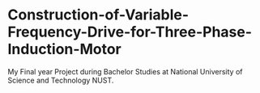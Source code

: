 # Construction-of-Variable-Frequency-Drive-for-Three-Phase-Induction-Motor

My Final year Project during Bachelor Studies at National University of Science and Technology NUST.
